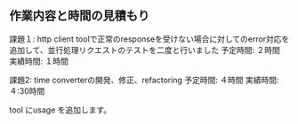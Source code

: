 ## 作業内容と時間の見積もり

課題１: http client toolで正常のresponseを受けない場合に対してのerror対応を追加して、並行処理リクエストのテストを二度と行いました
予定時間: ２時間
実績時間: １時間

課題2: time converterの開発、修正、refactoring
予定時間: ４時間
実績時間: ４:30時間

tool にusage を追加します。
